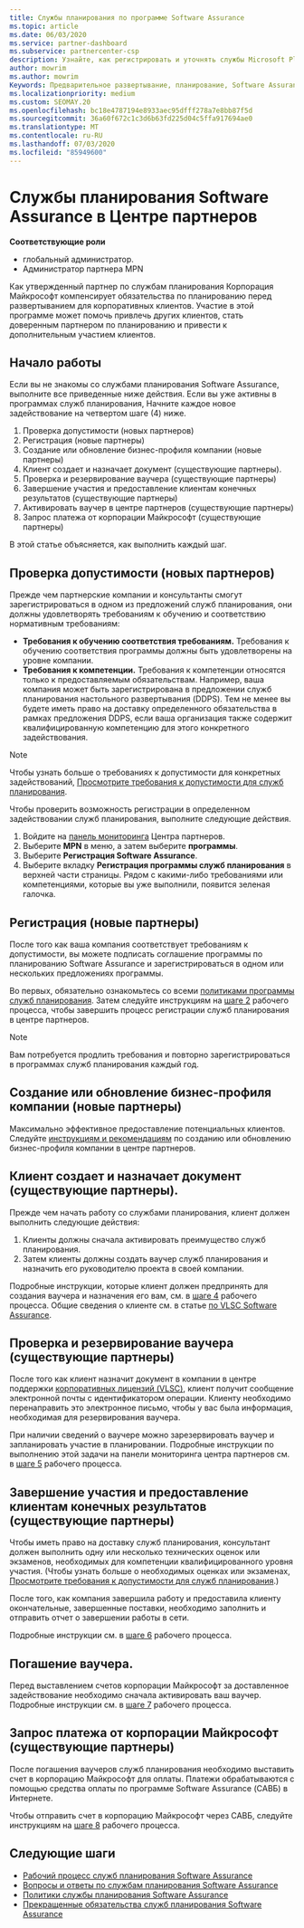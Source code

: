 ```yaml
---
title: Службы планирования по программе Software Assurance
ms.topic: article
ms.date: 06/03/2020
ms.service: partner-dashboard
ms.subservice: partnercenter-csp
description: Узнайте, как регистрировать и уточнять службы Microsoft Planning Services, чтобы вы могли поставлять курсы и другие услуги клиентам с помощью программы Software Assurance.
author: mowrim
ms.author: mowrim
Keywords: Предварительное развертывание, планирование, Software Assurance
ms.localizationpriority: medium
ms.custom: SEOMAY.20
ms.openlocfilehash: bc18e4787194e8933aec95dfff278a7e8bb87f5d
ms.sourcegitcommit: 36a60f672c1c3d6b63fd225d04c5ffa917694ae0
ms.translationtype: MT
ms.contentlocale: ru-RU
ms.lasthandoff: 07/03/2020
ms.locfileid: "85949600"
---
```

# <a name="software-assurance-planning-services-in-partner-center"></a>Службы планирования Software Assurance в Центре партнеров

**Соответствующие роли**

- глобальный администратор.
- Администратор партнера MPN

Как утвержденный партнер по службам планирования Корпорация Майкрософт компенсирует обязательства по планированию перед развертыванием для корпоративных клиентов. Участие в этой программе может помочь привлечь других клиентов, стать доверенным партнером по планированию и привести к дополнительным участием клиентов.

## <a name="get-started"></a>Начало работы

Если вы не знакомы со службами планирования Software Assurance, выполните все приведенные ниже действия. Если вы уже активны в программах служб планирования, Начните каждое новое задействование на четвертом шаге (4) ниже.

1. Проверка допустимости (новых партнеров)
2. Регистрация (новые партнеры)
3. Создание или обновление бизнес-профиля компании (новые партнеры)
4. Клиент создает и назначает документ (существующие партнеры).
5. Проверка и резервирование ваучера (существующие партнеры)
6. Завершение участия и предоставление клиентам конечных результатов (существующие партнеры)
7. Активировать ваучер в центре партнеров (существующие партнеры)
8. Запрос платежа от корпорации Майкрософт (существующие партнеры)

В этой статье объясняется, как выполнить каждый шаг.

## <a name="verify-eligibility-new-partners"></a>Проверка допустимости (новых партнеров)

Прежде чем партнерские компании и консультанты смогут зарегистрироваться в одном из предложений служб планирования, они должны удовлетворять требованиям к обучению и соответствию нормативным требованиям:

- **Требования к обучению соответствия требованиям.** Требования к обучению соответствия программы должны быть удовлетворены на уровне компании.
- **Требования к компетенции.** Требования к компетенции относятся только к предоставляемым обязательствам. Например, ваша компания может быть зарегистрирована в предложении служб планирования настольного развертывания (DDPS). Тем не менее вы будете иметь право на доставку определенного обязательства в рамках предложения DDPS, если ваша организация также содержит квалифицированную компетенцию для этого конкретного задействования.

>[!NOTE]
> Чтобы узнать больше о требованиях к допустимости для конкретных задействований, [Просмотрите требования к допустимости для служб планирования](software-assurance-dps-requirements.md).

Чтобы проверить возможность регистрации в определенном задействовании служб планирования, выполните следующие действия.

1. Войдите на [панель мониторинга](https://partner.microsoft.com/dashboard/home) Центра партнеров.
2. Выберите **MPN** в меню, а затем выберите **программы**.
3. Выберите **Регистрация Software Assurance**.
4. Выберите вкладку **Регистрация программы служб планирования** в верхней части страницы. Рядом с какими-либо требованиями или компетенциями, которые вы уже выполнили, появится зеленая галочка.

## <a name="enroll-new-partners"></a>Регистрация (новые партнеры)

После того как ваша компания соответствует требованиям к допустимости, вы можете подписать соглашение программы по планированию Software Assurance и зарегистрироваться в одном или нескольких предложениях программы.

Во первых, обязательно ознакомьтесь со всеми [политиками программы служб планирования](https://go.microsoft.com/fwlink/?linkid=2115984). Затем следуйте инструкциям на [шаге 2](https://go.microsoft.com/fwlink/?linkid=2115983) рабочего процесса, чтобы завершить процесс регистрации служб планирования в центре партнеров.

>[!NOTE]
> Вам потребуется продлить требования и повторно зарегистрироваться в программах служб планирования каждый год.

## <a name="create-or-update-your-companys-business-profile-new-partners"></a>Создание или обновление бизнес-профиля компании (новые партнеры)

Максимально эффективное предоставление потенциальных клиентов. Следуйте [инструкциям и рекомендациям](https://docs.microsoft.com/partner-center/create-a-marketing-profile) по созданию или обновлению бизнес-профиля компании в центре партнеров.

## <a name="customer-creates-and-assigns-voucher-existing-partners"></a>Клиент создает и назначает документ (существующие партнеры).

Прежде чем начать работу со службами планирования, клиент должен выполнить следующие действия:

1. Клиенты должны сначала активировать преимущество служб планирования.
2. Затем клиенты должны создать ваучер служб планирования и назначить его руководителю проекта в своей компании.

Подробные инструкции, которые клиент должен предпринять для создания ваучера и назначения его вам, см. в [шаге 4](https://go.microsoft.com/fwlink/?linkid=2115983) рабочего процесса. Общие сведения о клиенте см. в статье [по VLSC Software Assurance](https://download.microsoft.com/download/A/7/D/A7D04694-1B1E-4B18-918F-0EDCD43BA2E5/VLSC-Software-Assurance-Guide_en-US.pdf).

## <a name="validate-and-reserve-voucher-existing-partners"></a>Проверка и резервирование ваучера (существующие партнеры)

После того как клиент назначит документ в компании в центре поддержки [корпоративных лицензий (VLSC)](https://www.microsoft.com/Licensing/servicecenter/default.aspx), клиент получит сообщение электронной почты с идентификатором операции. Клиенту необходимо перенаправить это электронное письмо, чтобы у вас была информация, необходимая для резервирования ваучера.

При наличии сведений о ваучере можно зарезервировать ваучер и запланировать участие в планировании. Подробные инструкции по выполнению этой задачи на панели мониторинга центра партнеров см. в [шаге 5](https://go.microsoft.com/fwlink/?linkid=2115983) рабочего процесса.

## <a name="complete-engagement-and-provide-deliverables-to-your-customer-existing-partners"></a>Завершение участия и предоставление клиентам конечных результатов (существующие партнеры)

Чтобы иметь право на доставку служб планирования, консультант должен выполнить одну или несколько технических оценок или экзаменов, необходимых для компетенции квалифицированного уровня участия. (Чтобы узнать больше о необходимых оценках или экзаменах, [Просмотрите требования к допустимости для служб планирования](software-assurance-dps-requirements.md).)

После того, как компания завершила работу и предоставила клиенту окончательные, завершенные поставки, необходимо заполнить и отправить отчет о завершении работы в сети.

Подробные инструкции см. в [шаге 6](https://go.microsoft.com/fwlink/?linkid=2115983) рабочего процесса.

## <a name="redeem-voucher"></a>Погашение ваучера.

Перед выставлением счетов корпорации Майкрософт за доставленное задействование необходимо сначала активировать ваш ваучер. Подробные инструкции см. в [шаге 7](https://go.microsoft.com/fwlink/?linkid=2115983) рабочего процесса.

## <a name="request-payment-from-microsoft-existing-partners"></a>Запрос платежа от корпорации Майкрософт (существующие партнеры)

После погашения ваучеров служб планирования необходимо выставить счет в корпорацию Майкрософт для оплаты. Платежи обрабатываются с помощью средства оплаты по программе Software Assurance (САВБ) в Интернете.

Чтобы отправить счет в корпорацию Майкрософт через САВБ, следуйте инструкциям на [шаге 8](https://go.microsoft.com/fwlink/?linkid=2115983) рабочего процесса.

## <a name="next-steps"></a>Следующие шаги

- [Рабочий процесс служб планирования Software Assurance](https://go.microsoft.com/fwlink/?linkid=2115983)
- [Вопросы и ответы по службам планирования Software Assurance](https://go.microsoft.com/fwlink/?linkid=2116077)
- [Политики службы планирования Software Assurance](https://go.microsoft.com/fwlink/?linkid=2115984)
- [Прекращенные обязательства служб планирования Software Assurance](https://query.prod.cms.rt.microsoft.com/cms/api/am/binary/RE4sln9)
